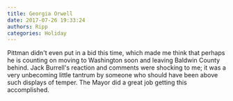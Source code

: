```yaml
---
title: Georgia Orwell
date: 2017-07-26 19:33:24
authors: Ripp
categories: Holiday
---
```


 Pittman didn't even put in a bid this time, which made me think that perhaps he is counting on moving to Washington soon and leaving Baldwin County behind.  Jack Burrell's reaction and comments were shocking to me; it was a very unbecoming little tantrum by someone who should have been above such displays of temper. The Mayor did a great job getting this accomplished.
